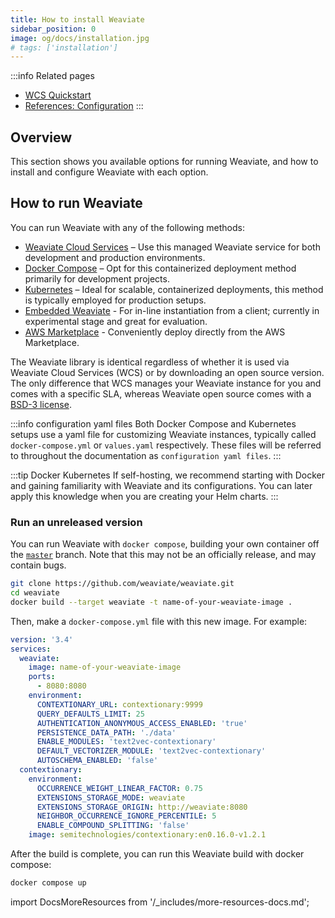 ```yaml
---
title: How to install Weaviate
sidebar_position: 0
image: og/docs/installation.jpg
# tags: ['installation']
---
```



:::info Related pages
- [WCS Quickstart](../../wcs/quickstart.mdx)
- [References: Configuration](../configuration/index.md)
:::

## Overview

This section shows you available options for running Weaviate, and how to install and configure Weaviate with each option.

## How to run Weaviate

You can run Weaviate with any of the following methods:

* [Weaviate Cloud Services](../../wcs/quickstart.mdx) – Use this managed Weaviate service for both development and production environments.
* [Docker Compose](./docker-compose.md) – Opt for this containerized deployment method primarily for development projects.
* [Kubernetes](./kubernetes.md) – Ideal for scalable, containerized deployments, this method is typically employed for production setups.
* [Embedded Weaviate](./embedded.md) - For in-line instantiation from a client; currently in experimental stage and great for evaluation.
* [AWS Marketplace](./aws-marketplace.md) - Conveniently deploy directly from the AWS Marketplace.

The Weaviate library is identical regardless of whether it is used via Weaviate Cloud Services (WCS) or by downloading an open source version. The only difference that WCS manages your Weaviate instance for you and comes with a specific SLA, whereas Weaviate open source comes with a [BSD-3 license](https://github.com/weaviate/weaviate/blob/master/LICENSE).

:::info configuration yaml files
Both Docker Compose and Kubernetes setups use a yaml file for customizing Weaviate instances, typically called `docker-compose.yml` or `values.yaml` respectively. These files will be referred to throughout the documentation as `configuration yaml files`.
:::

:::tip Docker <i class="fa-regular fa-circle-arrow-right"></i> Kubernetes
If self-hosting, we recommend starting with Docker and gaining familiarity with Weaviate and its configurations. You can later apply this knowledge when you are creating your Helm charts.
:::

### Run an unreleased version

You can run Weaviate with `docker compose`, building your own container off the [`master`](https://github.com/weaviate/weaviate) branch. Note that this may not be an officially release, and may contain bugs.

```sh
git clone https://github.com/weaviate/weaviate.git
cd weaviate
docker build --target weaviate -t name-of-your-weaviate-image .
```

Then, make a `docker-compose.yml` file with this new image. For example:

```yml
version: '3.4'
services:
  weaviate:
    image: name-of-your-weaviate-image
    ports:
      - 8080:8080
    environment:
      CONTEXTIONARY_URL: contextionary:9999
      QUERY_DEFAULTS_LIMIT: 25
      AUTHENTICATION_ANONYMOUS_ACCESS_ENABLED: 'true'
      PERSISTENCE_DATA_PATH: './data'
      ENABLE_MODULES: 'text2vec-contextionary'
      DEFAULT_VECTORIZER_MODULE: 'text2vec-contextionary'
      AUTOSCHEMA_ENABLED: 'false'
  contextionary:
    environment:
      OCCURRENCE_WEIGHT_LINEAR_FACTOR: 0.75
      EXTENSIONS_STORAGE_MODE: weaviate
      EXTENSIONS_STORAGE_ORIGIN: http://weaviate:8080
      NEIGHBOR_OCCURRENCE_IGNORE_PERCENTILE: 5
      ENABLE_COMPOUND_SPLITTING: 'false'
    image: semitechnologies/contextionary:en0.16.0-v1.2.1
```

After the build is complete, you can run this Weaviate build with docker compose:

```bash
docker compose up
```


import DocsMoreResources from '/_includes/more-resources-docs.md';

<DocsMoreResources />
